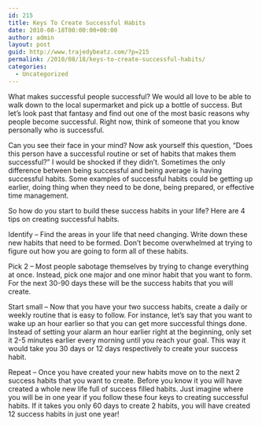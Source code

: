 ```yaml
---
id: 215
title: Keys To Create Successful Habits
date: 2010-08-18T00:00:00+00:00
author: admin
layout: post
guid: http://www.trajedybeatz.com/?p=215
permalink: /2010/08/18/keys-to-create-successful-habits/
categories:
  - Uncategorized
---
```

What makes successful people successful? We would all love to be able to walk down to the local supermarket and pick up a bottle of success. But let’s look past that fantasy and find out one of the most basic reasons why people become successful. Right now, think of someone that you know personally who is successful. 

Can you see their face in your mind? Now ask yourself this question, “Does this person have a successful routine or set of habits that makes them successful?” I would be shocked if they didn’t. Sometimes the only difference between being successful and being average is having successful habits. Some examples of successful habits could be getting up earlier, doing thing when they need to be done, being prepared, or effective time management.

So how do you start to build these success habits in your life? Here are 4 tips on creating successful habits.

Identify – Find the areas in your life that need changing. Write down these new habits that need to be formed. Don’t become overwhelmed at trying to figure out how you are going to form all of these habits.

Pick 2 – Most people sabotage themselves by trying to change everything at once. Instead, pick one major and one minor habit that you want to form. For the next 30-90 days these will be the success habits that you will create.

Start small – Now that you have your two success habits, create a daily or weekly routine that is easy to follow. For instance, let’s say that you want to wake up an hour earlier so that you can get more successful things done. Instead of setting your alarm an hour earlier right at the beginning, only set it 2-5 minutes earlier every morning until you reach your goal. This way it would take you 30 days or 12 days respectively to create your success habit.

Repeat – Once you have created your new habits move on to the next 2 success habits that you want to create. Before you know it you will have created a whole new life full of success filled habits. Just imagine where you will be in one year if you follow these four keys to creating successful habits. If it takes you only 60 days to create 2 habits, you will have created 12 success habits in just one year!